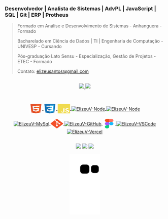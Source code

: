 ### Desenvolvedor | Analista de Sistemas | AdvPL | JavaScript | SQL | Git | ERP | Protheus


> Formado em Análise e Desenvolvimento de Sistemas - Anhanguera - Formado
> 
> Bacharelado em Ciência de Dados | TI | Engenharia de Computação - UNIVESP - Cursando
> 
> Pós-graduação Lato Sensu - Especialização, Gestão de Projetos - ETEC - Formado
> 
> Contato: elizeusantos@gmail.com 

<!--<div align="center" >
 
 ![waving](https://capsule-render.vercel.app/api?type=waving&height=90&color=gradient)
 
[![Typing SVG](https://readme-typing-svg.herokuapp.com?font=Mouse+Memoirs&size=65&pause=500&color=06CD9C&vCenter=true&width=600&height=70&lines=Front-End;Back-End;Softaware;Developer;Banco;de;Dados)](https://git.io/typing-svg)
 
 </div>-->

 ##

<div align="center">
  <a href="https://github.com/ElizeuV">
  <img height="150em" src="https://github-readme-stats.vercel.app/api?username=ElizeuV&show_icons=true&theme=dracula&include_all_commits=true&count_private=true"/>
  <img height="150em" src="https://github-readme-stats.vercel.app/api/top-langs/?username=ElizeuV&layout=compact&langs_count=7&theme=dracula"/>
</div>
  
  ##
  
<div align="center" style="display: inline_block"><br>
  <img align="center" alt="ElizeuV-HTML" height="30" width="40" src="https://raw.githubusercontent.com/devicons/devicon/master/icons/html5/html5-original.svg">
  <img align="center" alt="ElizeuV-CSS" height="30" width="40" src="https://raw.githubusercontent.com/devicons/devicon/master/icons/css3/css3-original.svg">
  <img align="center" alt="ElizeuV-Js" height="30" width="40" src="https://raw.githubusercontent.com/devicons/devicon/master/icons/javascript/javascript-plain.svg">
  <img align="center" alt="ElizeuV-Node" height="30" width="40" src="https://github.com/ElizeuV/devicon/blob/master/icons/nodejs/nodejs-original.svg"> 
  <img align="center" alt="ElizeuV-Node" height="30" width="40" src="https://github.com/totvs/advpl-vscode/blob/master/images/icons/icon_advpl.svg"> <br><br>
  
  <img align="center" alt="ElizeuV-MySql" height="30" width="40" src="https://github.com/ElizeuV/skill-icons/blob/main/icons/MySQL-Dark.svg">
  <img align="center" alt="ElizeuV-Git" height="30" width="40" src="https://raw.githubusercontent.com/devicons/devicon/master/icons/git/git-original.svg">
  <img align="center" alt="ElizeuV-GitHub" height="30" width="40" src="https://github.com/ElizeuV/skill-icons/blob/main/icons/Github-Light.svg">
  <img align="center" alt="ElizeuV-Figma" height="30" width="40" src="https://raw.githubusercontent.com/devicons/devicon/master/icons/figma/figma-original.svg">
  <img align="center" alt="ElizeuV-VSCode" height="30" width="40" src="https://github.com/ElizeuV/devicon/blob/master/icons/vscode/vscode-original.svg">
  <img align="center" alt="ElizeuV-Vercel" height="30" width="40" src="https://github.com/ElizeuV/skill-icons/blob/main/icons/Vercel-Dark.svg">

  ##
 
<div> 
  <a href="https://www.instagram.com/elizeu_vito/" target="_blank"><img src="https://img.shields.io/badge/-Instagram-%23E4405F?style=for-the-badge&logo=instagram&logoColor=white" target="_blank"></a>
  <a href = "mailto:elizeu.vitor.monteiro@gmail.com"><img src="https://img.shields.io/badge/-Gmail-%23333?style=for-the-badge&logo=gmail&logoColor=white" target="_blank"></a>
  <a href="https://www.linkedin.com/in/elizeu-vito-santos-89b91b184/" target="_blank"><img src="https://img.shields.io/badge/-LinkedIn-%230077B5?style=for-the-badge&logo=linkedin&logoColor=white" target="_blank"></a> 
 

![Snake animation](https://github.com/ElizeuV/ElizeuV/blob/output/github-contribution-grid-snake.svg)

 
</div>
